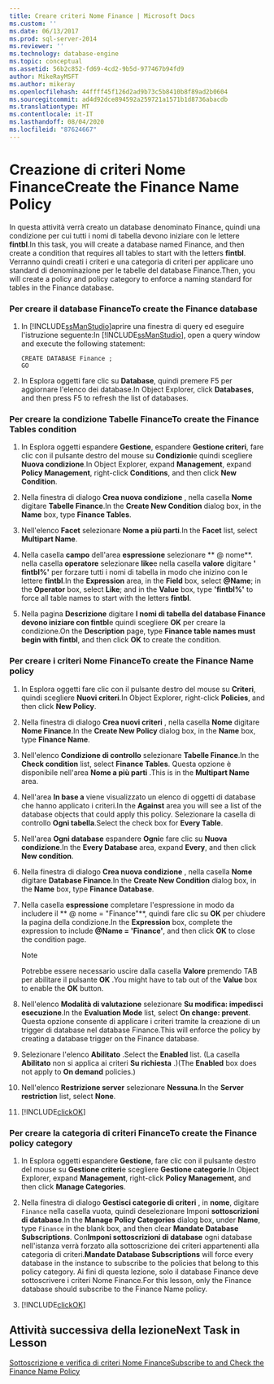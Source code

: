 ```yaml
---
title: Creare criteri Nome Finance | Microsoft Docs
ms.custom: ''
ms.date: 06/13/2017
ms.prod: sql-server-2014
ms.reviewer: ''
ms.technology: database-engine
ms.topic: conceptual
ms.assetid: 56b2c852-fd69-4cd2-9b5d-977467b94fd9
author: MikeRayMSFT
ms.author: mikeray
ms.openlocfilehash: 44ffff45f126d2ad9b73c5b8410b8f89ad2b0604
ms.sourcegitcommit: ad4d92dce894592a259721a1571b1d8736abacdb
ms.translationtype: MT
ms.contentlocale: it-IT
ms.lasthandoff: 08/04/2020
ms.locfileid: "87624667"
---
```

# <a name="create-the-finance-name-policy"></a><span data-ttu-id="79484-102">Creazione di criteri Nome Finance</span><span class="sxs-lookup"><span data-stu-id="79484-102">Create the Finance Name Policy</span></span>
  <span data-ttu-id="79484-103">In questa attività verrà creato un database denominato Finance, quindi una condizione per cui tutti i nomi di tabella devono iniziare con le lettere **fintbl**.</span><span class="sxs-lookup"><span data-stu-id="79484-103">In this task, you will create a database named Finance, and then create a condition that requires all tables to start with the letters **fintbl**.</span></span> <span data-ttu-id="79484-104">Verranno quindi creati i criteri e una categoria di criteri per applicare uno standard di denominazione per le tabelle del database Finance.</span><span class="sxs-lookup"><span data-stu-id="79484-104">Then, you will create a policy and policy category to enforce a naming standard for tables in the Finance database.</span></span>  
  
### <a name="to-create-the-finance-database"></a><span data-ttu-id="79484-105">Per creare il database Finance</span><span class="sxs-lookup"><span data-stu-id="79484-105">To create the Finance database</span></span>  
  
1.  <span data-ttu-id="79484-106">In [!INCLUDE[ssManStudio](../../includes/ssmanstudio-md.md)]aprire una finestra di query ed eseguire l'istruzione seguente:</span><span class="sxs-lookup"><span data-stu-id="79484-106">In [!INCLUDE[ssManStudio](../../includes/ssmanstudio-md.md)], open a query window and execute the following statement:</span></span>  
  
    ```  
    CREATE DATABASE Finance ;  
    GO  
    ```  
  
2.  <span data-ttu-id="79484-107">In Esplora oggetti fare clic su **Database**, quindi premere F5 per aggiornare l'elenco dei database.</span><span class="sxs-lookup"><span data-stu-id="79484-107">In Object Explorer, click **Databases**, and then press F5 to refresh the list of databases.</span></span>  
  
### <a name="to-create-the-finance-tables-condition"></a><span data-ttu-id="79484-108">Per creare la condizione Tabelle Finance</span><span class="sxs-lookup"><span data-stu-id="79484-108">To create the Finance Tables condition</span></span>  
  
1.  <span data-ttu-id="79484-109">In Esplora oggetti espandere **Gestione**, espandere **Gestione criteri**, fare clic con il pulsante destro del mouse su **Condizioni**e quindi scegliere **Nuova condizione**.</span><span class="sxs-lookup"><span data-stu-id="79484-109">In Object Explorer, expand **Management**, expand **Policy Management**, right-click **Conditions**, and then click **New Condition**.</span></span>  
  
2.  <span data-ttu-id="79484-110">Nella finestra di dialogo **Crea nuova condizione** , nella casella **Nome** digitare **Tabelle Finance**.</span><span class="sxs-lookup"><span data-stu-id="79484-110">In the **Create New Condition** dialog box, in the **Name** box, type **Finance Tables**.</span></span>  
  
3.  <span data-ttu-id="79484-111">Nell'elenco **Facet** selezionare **Nome a più parti**.</span><span class="sxs-lookup"><span data-stu-id="79484-111">In the **Facet** list, select **Multipart Name**.</span></span>  
  
4.  <span data-ttu-id="79484-112">Nella casella **campo** dell'area **espressione** selezionare \*\* \@ nome\*\*. nella casella **operatore** selezionare **like**e nella casella **valore** digitare **' fintbl%'** per forzare tutti i nomi di tabella in modo che inizino con le lettere **fintbl**.</span><span class="sxs-lookup"><span data-stu-id="79484-112">In the **Expression** area, in the **Field** box, select **\@Name**; in the **Operator** box, select **Like**; and in the **Value** box, type **'fintbl%'** to force all table names to start with the letters **fintbl**.</span></span>  
  
5.  <span data-ttu-id="79484-113">Nella pagina **Descrizione** digitare **I nomi di tabella del database Finance devono iniziare con fintbl**e quindi scegliere **OK** per creare la condizione.</span><span class="sxs-lookup"><span data-stu-id="79484-113">On the **Description** page, type **Finance table names must begin with fintbl**, and then click **OK** to create the condition.</span></span>  
  
### <a name="to-create-the-finance-name-policy"></a><span data-ttu-id="79484-114">Per creare i criteri Nome Finance</span><span class="sxs-lookup"><span data-stu-id="79484-114">To create the Finance Name policy</span></span>  
  
1.  <span data-ttu-id="79484-115">In Esplora oggetti fare clic con il pulsante destro del mouse su **Criteri**, quindi scegliere **Nuovi criteri**.</span><span class="sxs-lookup"><span data-stu-id="79484-115">In Object Explorer, right-click **Policies**, and then click **New Policy**.</span></span>  
  
2.  <span data-ttu-id="79484-116">Nella finestra di dialogo **Crea nuovi criteri** , nella casella **Nome** digitare **Nome Finance**.</span><span class="sxs-lookup"><span data-stu-id="79484-116">In the **Create New Policy** dialog box, in the **Name** box, type **Finance Name**.</span></span>  
  
3.  <span data-ttu-id="79484-117">Nell'elenco **Condizione di controllo** selezionare **Tabelle Finance**.</span><span class="sxs-lookup"><span data-stu-id="79484-117">In the **Check condition** list, select **Finance Tables**.</span></span> <span data-ttu-id="79484-118">Questa opzione è disponibile nell'area **Nome a più parti** .</span><span class="sxs-lookup"><span data-stu-id="79484-118">This is in the **Multipart Name** area.</span></span>  
  
4.  <span data-ttu-id="79484-119">Nell'area **In base a** viene visualizzato un elenco di oggetti di database che hanno applicato i criteri.</span><span class="sxs-lookup"><span data-stu-id="79484-119">In the **Against** area you will see a list of the database objects that could apply this policy.</span></span> <span data-ttu-id="79484-120">Selezionare la casella di controllo **Ogni tabella**.</span><span class="sxs-lookup"><span data-stu-id="79484-120">Select the check box for **Every Table**.</span></span>  
  
5.  <span data-ttu-id="79484-121">Nell'area **Ogni database** espandere **Ogni**e fare clic su **Nuova condizione**.</span><span class="sxs-lookup"><span data-stu-id="79484-121">In the **Every Database** area, expand **Every**, and then click **New condition**.</span></span>  
  
6.  <span data-ttu-id="79484-122">Nella finestra di dialogo **Crea nuova condizione** , nella casella **Nome** digitare **Database Finance**.</span><span class="sxs-lookup"><span data-stu-id="79484-122">In the **Create New Condition** dialog box, in the **Name** box, type **Finance Database**.</span></span>  
  
7.  <span data-ttu-id="79484-123">Nella casella **espressione** completare l'espressione in modo da includere il \*\* \@ nome = "Finance"\*\*, quindi fare clic su **OK** per chiudere la pagina della condizione.</span><span class="sxs-lookup"><span data-stu-id="79484-123">In the **Expression** box, complete the expression to include **\@Name = 'Finance'**, and then click **OK** to close the condition page.</span></span>  
  
    > [!NOTE]  
    >  <span data-ttu-id="79484-124">Potrebbe essere necessario uscire dalla casella **Valore** premendo TAB per abilitare il pulsante **OK** .</span><span class="sxs-lookup"><span data-stu-id="79484-124">You might have to tab out of the **Value** box to enable the **OK** button.</span></span>  
  
8.  <span data-ttu-id="79484-125">Nell'elenco **Modalità di valutazione** selezionare **Su modifica: impedisci esecuzione**.</span><span class="sxs-lookup"><span data-stu-id="79484-125">In the **Evaluation Mode** list, select **On change: prevent**.</span></span> <span data-ttu-id="79484-126">Questa opzione consente di applicare i criteri tramite la creazione di un trigger di database nel database Finance.</span><span class="sxs-lookup"><span data-stu-id="79484-126">This will enforce the policy by creating a database trigger on the Finance database.</span></span>  
  
9. <span data-ttu-id="79484-127">Selezionare l'elenco **Abilitato** .</span><span class="sxs-lookup"><span data-stu-id="79484-127">Select the **Enabled** list.</span></span> <span data-ttu-id="79484-128">(La casella **Abilitato** non si applica ai criteri **Su richiesta** .)</span><span class="sxs-lookup"><span data-stu-id="79484-128">(The **Enabled** box does not apply to **On demand** policies.)</span></span>  
  
10. <span data-ttu-id="79484-129">Nell'elenco **Restrizione server** selezionare **Nessuna**.</span><span class="sxs-lookup"><span data-stu-id="79484-129">In the **Server restriction** list, select **None**.</span></span>  
  
11. [!INCLUDE[clickOK](../../includes/clickok-md.md)]  
  
### <a name="to-create-the-finance-policy-category"></a><span data-ttu-id="79484-130">Per creare la categoria di criteri Finance</span><span class="sxs-lookup"><span data-stu-id="79484-130">To create the Finance policy category</span></span>  
  
1.  <span data-ttu-id="79484-131">In Esplora oggetti espandere **Gestione**, fare clic con il pulsante destro del mouse su **Gestione criteri**e scegliere **Gestione categorie**.</span><span class="sxs-lookup"><span data-stu-id="79484-131">In Object Explorer, expand **Management**, right-click **Policy Management**, and then click **Manage Categories**.</span></span>  
  
2.  <span data-ttu-id="79484-132">Nella finestra di dialogo **Gestisci categorie di criteri** , in **nome**, digitare `Finance` nella casella vuota, quindi deselezionare Imponi **sottoscrizioni di database**.</span><span class="sxs-lookup"><span data-stu-id="79484-132">In the **Manage Policy Categories** dialog box, under **Name**, type `Finance` in the blank box, and then clear **Mandate Database Subscriptions**.</span></span> <span data-ttu-id="79484-133">Con**Imponi sottoscrizioni di database** ogni database nell'istanza verrà forzato alla sottoscrizione dei criteri appartenenti alla categoria di criteri.</span><span class="sxs-lookup"><span data-stu-id="79484-133">**Mandate Database Subscriptions** will force every database in the instance to subscribe to the policies that belong to this policy category.</span></span> <span data-ttu-id="79484-134">Ai fini di questa lezione, solo il database Finance deve sottoscrivere i criteri Nome Finance.</span><span class="sxs-lookup"><span data-stu-id="79484-134">For this lesson, only the Finance database should subscribe to the Finance Name policy.</span></span>  
  
3.  [!INCLUDE[clickOK](../../includes/clickok-md.md)]  
  
## <a name="next-task-in-lesson"></a><span data-ttu-id="79484-135">Attività successiva della lezione</span><span class="sxs-lookup"><span data-stu-id="79484-135">Next Task in Lesson</span></span>  
 [<span data-ttu-id="79484-136">Sottoscrizione e verifica di criteri Nome Finance</span><span class="sxs-lookup"><span data-stu-id="79484-136">Subscribe to and Check the Finance Name Policy</span></span>](lesson-2-2-subscribe-to-and-check-the-finance-name-policy.md)  
  
  
